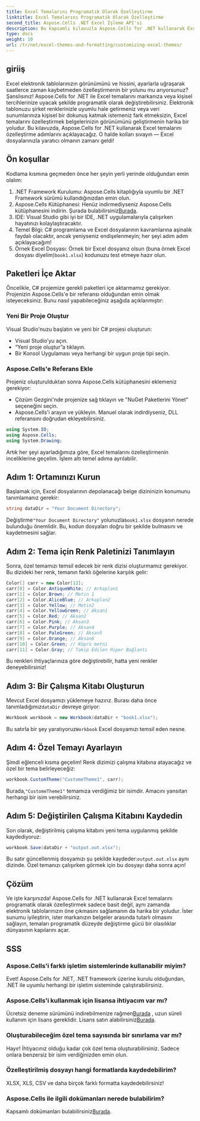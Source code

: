 ```yaml
---
title: Excel Temalarını Programatik Olarak Özelleştirme
linktitle: Excel Temalarını Programatik Olarak Özelleştirme
second_title: Aspose.Cells .NET Excel İşleme API'si
description: Bu kapsamlı kılavuzla Aspose.Cells for .NET kullanarak Excel temalarını programatik olarak nasıl özelleştireceğinizi öğrenin. Elektronik tablolarınızı geliştirin.
type: docs
weight: 10
url: /tr/net/excel-themes-and-formatting/customizing-excel-themes/
---
```

## giriiş
Excel elektronik tablolarınızın görünümünü ve hissini, ayarlarla uğraşarak saatlerce zaman kaybetmeden özelleştirmenin bir yolunu mu arıyorsunuz? Şanslısınız! Aspose.Cells for .NET ile Excel temalarını markanıza veya kişisel tercihlerinize uyacak şekilde programatik olarak değiştirebilirsiniz. Elektronik tablonuzu şirket renklerinizle uyumlu hale getirmeniz veya veri sunumlarınıza kişisel bir dokunuş katmak istemeniz fark etmeksizin, Excel temalarını özelleştirmek belgelerinizin görünümünü geliştirmenin harika bir yoludur. Bu kılavuzda, Aspose.Cells for .NET kullanarak Excel temalarını özelleştirme adımlarını açıklayacağız. O halde kolları sıvayın — Excel dosyalarınızla yaratıcı olmanın zamanı geldi!
## Ön koşullar
Kodlama kısmına geçmeden önce her şeyin yerli yerinde olduğundan emin olalım:
1. .NET Framework Kurulumu: Aspose.Cells kitaplığıyla uyumlu bir .NET Framework sürümü kullandığınızdan emin olun.
2. Aspose.Cells Kütüphanesi: Henüz indirmediyseniz Aspose.Cells kütüphanesini indirin. Şurada bulabilirsiniz[Burada](https://releases.aspose.com/cells/net/). 
3. IDE: Visual Studio gibi iyi bir IDE, .NET uygulamalarıyla çalışırken hayatınızı kolaylaştıracaktır.
4. Temel Bilgi: C# programlama ve Excel dosyalarının kavramlarına aşinalık faydalı olacaktır, ancak yeniyseniz endişelenmeyin; her şeyi adım adım açıklayacağım!
5.  Örnek Excel Dosyası: Örnek bir Excel dosyanız olsun (buna örnek Excel dosyası diyelim)`book1.xlsx`) kodunuzu test etmeye hazır olun.
## Paketleri İçe Aktar
Öncelikle, C# projemize gerekli paketleri içe aktarmamız gerekiyor. Projenizin Aspose.Cells'e bir referansı olduğundan emin olmak isteyeceksiniz. Bunu nasıl yapabileceğiniz aşağıda açıklanmıştır:
### Yeni Bir Proje Oluştur
Visual Studio'nuzu başlatın ve yeni bir C# projesi oluşturun:
- Visual Studio’yu açın.
- “Yeni proje oluştur”a tıklayın.
- Bir Konsol Uygulaması veya herhangi bir uygun proje tipi seçin.
### Aspose.Cells'e Referans Ekle
Projeniz oluşturulduktan sonra Aspose.Cells kütüphanesini eklemeniz gerekiyor:
- Çözüm Gezgini'nde projenize sağ tıklayın ve "NuGet Paketlerini Yönet" seçeneğini seçin.
- Aspose.Cells'i arayın ve yükleyin. Manuel olarak indirdiyseniz, DLL referansını doğrudan ekleyebilirsiniz.
```csharp
using System.IO;
using Aspose.Cells;
using System.Drawing;
``` 
Artık her şeyi ayarladığımıza göre, Excel temalarını özelleştirmenin inceliklerine geçelim. İşlem altı temel adıma ayrılabilir. 
## Adım 1: Ortamınızı Kurun
Başlamak için, Excel dosyalarının depolanacağı belge dizininizin konumunu tanımlamanız gerekir:
```csharp
string dataDir = "Your Document Directory";
```
 Değiştirme`"Your Document Directory"` yolunuzla`book1.xlsx` dosyanın nerede bulunduğu önemlidir. Bu, kodun dosyaları doğru bir şekilde bulmasını ve kaydetmesini sağlar. 
## Adım 2: Tema için Renk Paletinizi Tanımlayın
Sonra, özel temamızı temsil edecek bir renk dizisi oluşturmamız gerekiyor. Bu dizideki her renk, temanın farklı öğelerine karşılık gelir:
```csharp
Color[] carr = new Color[12];
carr[0] = Color.AntiqueWhite; // Arkaplan1
carr[1] = Color.Brown; // Metin 1
carr[2] = Color.AliceBlue; // Arkaplan2
carr[3] = Color.Yellow; // Metin2
carr[4] = Color.YellowGreen; // Aksan1
carr[5] = Color.Red; // Aksan2
carr[6] = Color.Pink; // Aksan3
carr[7] = Color.Purple; // Aksan4
carr[8] = Color.PaleGreen; // Aksan5
carr[9] = Color.Orange; // Aksan6
carr[10] = Color.Green; // Köprü metni
carr[11] = Color.Gray; // Takip Edilen Hiper Bağlantı
```
Bu renkleri ihtiyaçlarınıza göre değiştirebilir, hatta yeni renkler deneyebilirsiniz!
## Adım 3: Bir Çalışma Kitabı Oluşturun
 Mevcut Excel dosyamızı yüklemeye hazırız. Burası daha önce tanımladığımız`dataDir` devreye giriyor:
```csharp
Workbook workbook = new Workbook(dataDir + "book1.xlsx");
```
 Bu satırla bir şey yaratıyoruz`Workbook` Excel dosyamızı temsil eden nesne. 
## Adım 4: Özel Temayı Ayarlayın
Şimdi eğlenceli kısma geçelim! Renk dizimizi çalışma kitabına atayacağız ve özel bir tema belirleyeceğiz:
```csharp
workbook.CustomTheme("CustomeTheme1", carr);
```
 Burada,`"CustomeTheme1"` temamıza verdiğimiz bir isimdir. Amacını yansıtan herhangi bir isim verebilirsiniz. 
## Adım 5: Değiştirilen Çalışma Kitabını Kaydedin
Son olarak, değiştirilmiş çalışma kitabını yeni tema uygulanmış şekilde kaydediyoruz:
```csharp
workbook.Save(dataDir + "output.out.xlsx");
```
 Bu satır güncellenmiş dosyamızı şu şekilde kaydeder:`output.out.xlsx` aynı dizinde. Özel temanızı çalışırken görmek için bu dosyayı daha sonra açın!
## Çözüm
Ve işte karşınızda! Aspose.Cells for .NET kullanarak Excel temalarını programatik olarak özelleştirmek sadece basit değil, aynı zamanda elektronik tablolarınızın öne çıkmasını sağlamanın da harika bir yoludur. İster sunumu iyileştirin, ister markanızın belgeler arasında tutarlı olmasını sağlayın, temaları programatik düzeyde değiştirme gücü bir olasılıklar dünyasının kapılarını açar.
## SSS
### Aspose.Cells'i farklı işletim sistemlerinde kullanabilir miyim?  
Evet! Aspose.Cells for .NET, .NET framework üzerine kurulu olduğundan, .NET ile uyumlu herhangi bir işletim sisteminde çalıştırabilirsiniz.
### Aspose.Cells'i kullanmak için lisansa ihtiyacım var mı?  
 Ücretsiz deneme sürümünü indirebilmenize rağmen[Burada](https://releases.aspose.com/) , uzun süreli kullanım için lisans gereklidir. Lisans satın alabilirsiniz[Burada](https://purchase.aspose.com/buy).
### Oluşturabileceğim özel tema sayısında bir sınırlama var mı?  
Hayır! İhtiyacınız olduğu kadar çok özel tema oluşturabilirsiniz. Sadece onlara benzersiz bir isim verdiğinizden emin olun.
### Özelleştirilmiş dosyayı hangi formatlarda kaydedebilirim?  
XLSX, XLS, CSV ve daha birçok farklı formatta kaydedebilirsiniz!
### Aspose.Cells ile ilgili dokümanları nerede bulabilirim?  
Kapsamlı dokümanları bulabilirsiniz[Burada](https://reference.aspose.com/cells/net/).